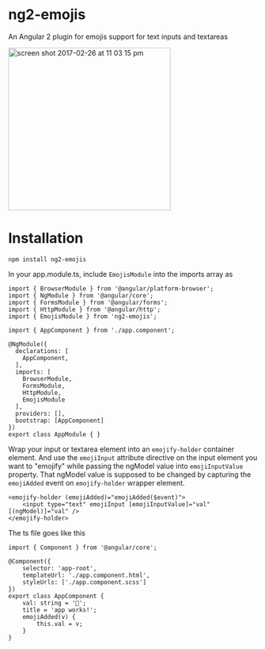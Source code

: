# ng2-emojis
An Angular 2 plugin for emojis support for text inputs and textareas

<img width="328" alt="screen shot 2017-02-26 at 11 03 15 pm" src="https://cloud.githubusercontent.com/assets/4329912/23342003/3e67abce-fc78-11e6-89c5-7f268f4544d4.png">

# Installation

`npm install ng2-emojis`

In your app.module.ts, include `EmojisModule` into the imports array as

```
import { BrowserModule } from '@angular/platform-browser';
import { NgModule } from '@angular/core';
import { FormsModule } from '@angular/forms';
import { HttpModule } from '@angular/http';
import { EmojisModule } from 'ng2-emojis';

import { AppComponent } from './app.component';

@NgModule({
  declarations: [
    AppComponent,
  ],
  imports: [
    BrowserModule,
    FormsModule,
    HttpModule,
    EmojisModule
  ],
  providers: [],
  bootstrap: [AppComponent]
})
export class AppModule { }

```

Wrap your input or textarea element into an `emojify-holder` container element. And use the `emojiInput` attribute directive on the input element you want to "emojify" while passing the ngModel value into `emojiInputValue` property. That ngModel value is supposed to be changed by capturing the `emojiAdded` event on `emojify-holder` wrapper element.

```
<emojify-holder (emojiAdded)="emojiAdded($event)">
    <input type="text" emojiInput [emojiInputValue]="val" [(ngModel)]="val" />
</emojify-holder>
```

The ts file goes like this 


```
import { Component } from '@angular/core';

@Component({
	selector: 'app-root',
	templateUrl: './app.component.html',
	styleUrls: ['./app.component.scss']
})
export class AppComponent {
	val: string = '🐘';
	title = 'app works!';
	emojiAdded(v) {
		this.val = v;
	}
}
```




